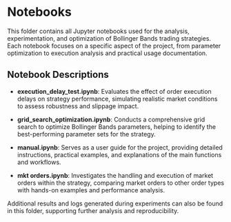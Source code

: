 
# Notebooks

This folder contains all Jupyter notebooks used for the analysis, experimentation, and optimization of Bollinger Bands trading strategies. Each notebook focuses on a specific aspect of the project, from parameter optimization to execution analysis and practical usage documentation.

## Notebook Descriptions

- **execution_delay_test.ipynb**: Evaluates the effect of order execution delays on strategy performance, simulating realistic market conditions to assess robustness and slippage impact.

- **grid_search_optimization.ipynb**: Conducts a comprehensive grid search to optimize Bollinger Bands parameters, helping to identify the best-performing parameter sets for the strategy.

- **manual.ipynb**: Serves as a user guide for the project, providing detailed instructions, practical examples, and explanations of the main functions and workflows.

- **mkt orders.ipynb**: Investigates the handling and execution of market orders within the strategy, comparing market orders to other order types with hands-on examples and performance analysis.

Additional results and logs generated during experiments can also be found in this folder, supporting further analysis and reproducibility.
